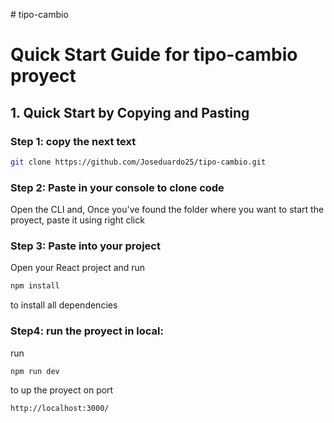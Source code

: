 #   t i p o - c a m b i o 
 
# Quick Start Guide for tipo-cambio proyect

## 1. Quick Start by Copying and Pasting

### Step 1: copy the next text
```bash
git clone https://github.com/Joseduardo25/tipo-cambio.git
```

### Step 2: Paste in your console to clone code
Open the CLI and, Once you've found the folder where you want to start the proyect, paste it using right click


### Step 3: Paste into your project
Open your React project and run 
```bash
npm install
```
to install all dependencies


### Step4: run the proyect in local:
run
```bash
npm run dev
```
to up the proyect on port
```bash
http://localhost:3000/
```


